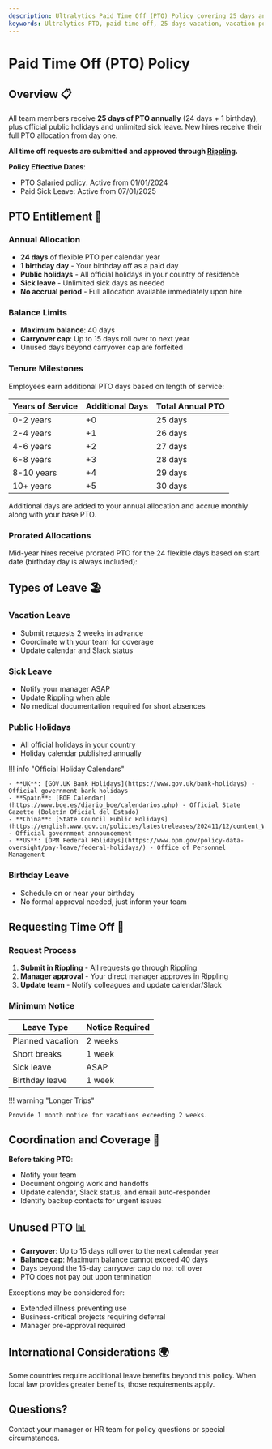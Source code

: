 ```yaml
---
description: Ultralytics Paid Time Off (PTO) Policy covering 25 days annual leave, sick leave, public holidays, and leave request procedures for all employees.
keywords: Ultralytics PTO, paid time off, 25 days vacation, vacation policy, sick leave, Rippling, time off requests
---
```


# Paid Time Off (PTO) Policy

## Overview 📋

All team members receive **25 days of PTO annually** (24 days + 1 birthday), plus official public holidays and unlimited sick leave. New hires receive their full PTO allocation from day one.

**All time off requests are submitted and approved through [Rippling](https://www.rippling.com/).**

**Policy Effective Dates**:

- PTO Salaried policy: Active from 01/01/2024
- Paid Sick Leave: Active from 07/01/2025

## PTO Entitlement 📅

### Annual Allocation

- **24 days** of flexible PTO per calendar year
- **1 birthday day** - Your birthday off as a paid day
- **Public holidays** - All official holidays in your country of residence
- **Sick leave** - Unlimited sick days as needed
- **No accrual period** - Full allocation available immediately upon hire

### Balance Limits

- **Maximum balance**: 40 days
- **Carryover cap**: Up to 15 days roll over to next year
- Unused days beyond carryover cap are forfeited

### Tenure Milestones

Employees earn additional PTO days based on length of service:

| Years of Service | Additional Days | Total Annual PTO |
| ---------------- | --------------- | ---------------- |
| 0-2 years        | +0              | 25 days          |
| 2-4 years        | +1              | 26 days          |
| 4-6 years        | +2              | 27 days          |
| 6-8 years        | +3              | 28 days          |
| 8-10 years       | +4              | 29 days          |
| 10+ years        | +5              | 30 days          |

Additional days are added to your annual allocation and accrue monthly along with your base PTO.

### Prorated Allocations

Mid-year hires receive prorated PTO for the 24 flexible days based on start date (birthday day is always included):

## Types of Leave 🏖️

### Vacation Leave

- Submit requests 2 weeks in advance
- Coordinate with your team for coverage
- Update calendar and Slack status

### Sick Leave

- Notify your manager ASAP
- Update Rippling when able
- No medical documentation required for short absences

### Public Holidays

- All official holidays in your country
- Holiday calendar published annually

!!! info "Official Holiday Calendars"

    - **UK**: [GOV.UK Bank Holidays](https://www.gov.uk/bank-holidays) - Official government bank holidays
    - **Spain**: [BOE Calendar](https://www.boe.es/diario_boe/calendarios.php) - Official State Gazette (Boletín Oficial del Estado)
    - **China**: [State Council Public Holidays](https://english.www.gov.cn/policies/latestreleases/202411/12/content_WS67331db5c6d0868f4e8ecd92.html) - Official government announcement
    - **US**: [OPM Federal Holidays](https://www.opm.gov/policy-data-oversight/pay-leave/federal-holidays/) - Office of Personnel Management

### Birthday Leave

- Schedule on or near your birthday
- No formal approval needed, just inform your team

## Requesting Time Off 📝

### Request Process

1. **Submit in Rippling** - All requests go through [Rippling](https://www.rippling.com/)
2. **Manager approval** - Your direct manager approves in Rippling
3. **Update team** - Notify colleagues and update calendar/Slack

### Minimum Notice

| Leave Type       | Notice Required |
| ---------------- | --------------- |
| Planned vacation | 2 weeks         |
| Short breaks     | 1 week          |
| Sick leave       | ASAP            |
| Birthday leave   | 1 week          |

!!! warning "Longer Trips"

    Provide 1 month notice for vacations exceeding 2 weeks.

## Coordination and Coverage 🤝

**Before taking PTO**:

- Notify your team
- Document ongoing work and handoffs
- Update calendar, Slack status, and email auto-responder
- Identify backup contacts for urgent issues

## Unused PTO 📊

- **Carryover**: Up to 15 days roll over to the next calendar year
- **Balance cap**: Maximum balance cannot exceed 40 days
- Days beyond the 15-day carryover cap do not roll over
- PTO does not pay out upon termination

Exceptions may be considered for:

- Extended illness preventing use
- Business-critical projects requiring deferral
- Manager pre-approval required

## International Considerations 🌍

Some countries require additional leave benefits beyond this policy. When local law provides greater benefits, those requirements apply.

## Questions?

Contact your manager or HR team for policy questions or special circumstances.
